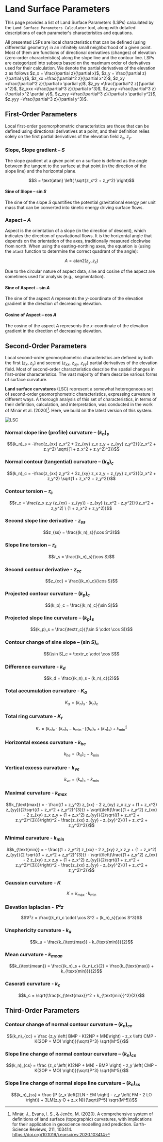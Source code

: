 # Land Surface Parameters

This page provides a list of Land Surface Parameters (LSPs) calculated by the `Land Surface Parameters Calculator` tool, along with detailed descriptions of each parameter's characteristics and equations.

All presented LSPs are local characteristics that can be defined (using differential geometry) in an infinitely small neighborhood of a given point. Most of them are functions of directional derivatives (changes) of elevation (zero-order characteristics) along the slope line and the contour line. LSPs are categorized into subsets based on the maximum order of derivatives used for their calculation. We denote the partial derivatives of the elevation z as follows $z_x = \frac{\partial z}{\partial x}$, $z_y = \frac{\partial z}{\partial y}$, $z_xx =\frac{\partial^2 z}{\partial x^2}$, $z_xy =\frac{\partial^2 z}{\partial x \partial y}$, $z_yy =\frac{\partial^2 z}{\partial x^2}$, $z_xxx =\frac{\partial^3 z}{\partial x^3}$, $z_xxy =\frac{\partial^3 z}{\partial x^2 \partial y}$, $z_xyy =\frac{\partial^3 z}{\partial x \partial y^2}$, $z_yyy =\frac{\partial^3 z}{\partial y^3}$.


## First-Order Parameters

Local first-order geomorphometric characteristics are those that can be defined using directional derivatives at a point, and their definition relies solely on the first partial derivatives of the elevation field $z_x$, $z_y$.

### Slope, Slope gradient – _S_

The slope gradient at a given point on a surface is defined as the angle between the tangent to the surface at that point (in the direction of the slope line) and the horizontal plane.

```math
S = \text{atan} \left( \sqrt{z_x^2 + z_y^2} \right)
```

#### Sine of Slope – sin _S_

The sine of the slope _S_ quantifies the potential gravitational energy per unit mass that can be converted into kinetic energy driving surface flows.

### Aspect – _A_

Aspect is the orientation of a slope (in the direction of descent), which indicates the direction of gravitational flows. It is the horizontal angle that depends on the orientation of the axes, traditionally measured clockwise from north. When using the easting-northing axes, the equation is (using the `atan2` function to determine the correct quadrant of the angle):

```math
A = \text{atan2}(z_y, z_x)
```

Due to the circular nature of aspect data, sine and cosine of the aspect are sometimes used for analysis (e.g., segmentation).

#### Sine of Aspect – sin _A_

The sine of the aspect _A_ represents the _y_-coordinate of the elevation gradient in the direction of decreasing elevation.

#### Cosine of Aspect – cos _A_

The cosine of the aspect _A_ represents the _x_-coordinate of the elevation gradient in the direction of decreasing elevation.

## Second-Order Parameters

Local second-order geomorphometric characteristics are defined by both the first ($z_x$, $z_y$) and second ($z_{xx}$, $z_{xy}$, $z_{yy}$) partial derivatives of the elevation field. Most of second-order characteristics describe the spatial changes in first-order characteristics. The vast majority of them describe various forms of surface curvature.

**Land surface curvatures** (LSC) represent a somewhat heterogeneous set of second-order geomorphometric characteristics, expressing curvature in different ways. A thorough analysis of this set of characteristics, in terms of their definition, calculation, and interpretation, was conducted in the work of Minár et al. (2020)[^1]. Here, we build on the latest version of this system.

![LSC](https://github.com/user-attachments/assets/25041a4d-9608-42dc-90a1-b679080c241e)



### Normal slope line (profile) curvature – (_k<sub>n</sub>_)_<sub>s</sub>_

```math
(k_n)_s = -\frac{z_{xx} z_x^2 + 2z_{xy} z_x z_y + z_{yy} z_y^2}{(z_x^2 + z_y^2) \sqrt{(1 + z_x^2 + z_y^2)^3}}
```

### Normal contour (tangential) curvature – (_k<sub>n</sub>_)_<sub>c</sub>_

```math
(k_n)_c = -\frac{z_{xx} z_y^2 + 2z_{xy} z_x z_y + z_{yy} z_x^2}{(z_x^2 + z_y^2) \sqrt{1 + z_x^2 + z_y^2}}
```

### Contour torsion – _𝜏<sub>c</sub>_

```math
𝜏_c = \frac{z_x z_y (z_{xx} - z_{yy}) - z_{xy} (z_x^2 - z_y^2)}{(z_x^2 + z_y^2) \ (1 + z_x^2 + z_y^2)}
```

### Second slope line derivative - _z<sub>ss</sub>_

```math
z_{ss} = \frac{(k_n)_s}{\cos S^3}
```

### Slope line torsion – _𝜏<sub>s</sub>_

```math
𝜏_s = \frac{(k_n)_s}{\cos S}
```

### Second contour derivative - _z<sub>cc</sub>_

```math
z_{cc} = \frac{(k_n)_c}{\cos S}
```

### Projected contour curvature – (_k<sub>p</sub>_)_<sub>c</sub>_

```math
(k_p)_c = \frac{(k_n)_c}{\sin S}
```

### Projected slope line curvature – (_k<sub>p</sub>_)_<sub>s</sub>_

```math
(k_p)_s = \frac{\text𝜏_c}{(\sin S \cdot \cos S)}
```

### Contour change of sine slope  – (sin _S_)_<sub>c</sub>_

```math
(\sin S)_c = \text𝜏_c \cdot \cos S
```

### Difference curvature - _k<sub>d</sub>_

```math
k_d = \frac{(k_n)_s - (k_n)_c}{2}
```

### Total accumulation curvature - _K<sub>a</sub>_

```math
K_a = (k_n)_s \cdot (k_n)_c
```

### Total ring curvature - _K<sub>r</sub>_

```math
K_r = (k_n)_c \cdot (k_n)_s - k_{\text{min}} \cdot ((k_n)_c + (k_n)_s) + {k_\text{min}}^2
```

### Horizontal excess curvature - _k<sub>he</sub>_

```math
k_{he} = (k_n)_c - k_{\text{min}}
```

### Vertical excess curvature - _k<sub>ve</sub>_

```math
k_{ve} = (k_n)_s - k_{\text{min}}
```

### Maximal curvature - _k<sub>max</sub>_

```math
k_{\text{max}} = - \frac{(1 + z_y^2) z_{xx} - 2 z_{xy} z_x z_y + (1 + z_x^2) z_{yy}}{2\sqrt{(1 + z_x^2 + z_y^2)^{3}}} + \sqrt{\left(\frac{(1 + z_y^2) z_{xx} - 2 z_{xy} z_x z_y + (1 + z_x^2) z_{yy}}{2\sqrt{(1 + z_x^2 + z_y^2)^{3}}}\right)^2 - \frac{z_{xx} z_{yy} - z_{xy}^2}{(1 + z_x^2 + z_y^2)^2}}
```

### Minimal curvature - _k<sub>min</sub>_

```math
k_{\text{min}} = - \frac{(1 + z_y^2) z_{xx} - 2 z_{xy} z_x z_y + (1 + z_x^2) z_{yy}}{2 \sqrt{(1 + z_x^2 + z_y^2)^{3}}} - \sqrt{\left(\frac{(1 + z_y^2) z_{xx} - 2 z_{xy} z_x z_y + (1 + z_x^2) z_{yy}}{2\sqrt{(1 + z_x^2 + z_y^2)^{3}}}\right)^2 - \frac{z_{xx} z_{yy} - z_{xy}^2}{(1 + z_x^2 + z_y^2)^2}}
```

### Gaussian curvature - _K_

```math
K = k_{\text{max}} \cdot k_{\text{min}}
```

### Elevation laplacian - _∇²z_

```math
∇²z = \frac{(k_n)_c \cdot \cos S^2 + (k_n)_s}{\cos S^3}
```

### Unsphericity curvature  - _k<sub>u</sub>_

```math
k_u = \frac{k_{\text{max}} - k_{\text{min}}}{2}
```

### Mean curvature  - _k<sub>mean</sub>_

```math
k_{\text{mean}} = \frac{(k_n)_s + (k_n)_c}{2} = \frac{k_{\text{max}} + k_{\text{min}}}{2}
```

### Casorati curvature  - _k<sub>c</sub>_

```math
k_c = \sqrt{\frac{k_{\text{max}}^2 + k_{\text{min}}^2}{2}}
```

## Third-Order Parameters

### Contour change of normal contour curvature – (_k<sub>n</sub>_)_<sub>cc</sub>_

```math
(k_n)_{cc} = \frac {z_y \left( BMP - K(2NP + MN)\right) - z_x \left( CMP - K(2OP + MO) \right)}{\sqrt{P^3} \sqrt{M^5}}
```

### Slope line change of normal contour curvature – (_k<sub>n</sub>_)_<sub>cs</sub>_

```math
(k_n)_{cs} = \frac {z_x \left( K(2NP + MN) - BMP \right) - z_y \left( CMP - K(2OP + MO) \right)}{\sqrt{P^3} \sqrt{M^5}}
```

### Slope line change of normal slope line curvature – (_k<sub>n</sub>_)_<sub>ss</sub>_

```math
(k_n)_{ss} = \frac {P (z_x \left(2LN - EM \right) - z_y \left( FM - 2 LO \right)) + 3LM(z_y O + z_x N)}{\sqrt{P^5} \sqrt{M^5}}
```

[^1]: Minár, J., Evans, I. S., & Jenčo, M. (2020). A comprehensive system of definitions of land surface (topographic) curvatures, with implications for their application in geoscience modelling and prediction. Earth-Science Reviews, 211, 103414. https://doi.org/10.1016/j.earscirev.2020.103414
